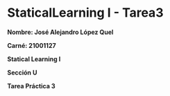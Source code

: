 # StaticalLearning I - Tarea3

**Nombre: José Alejandro López Quel**

**Carné: 21001127**

**Statical Learning I**

**Sección U**

**Tarea Práctica 3**
